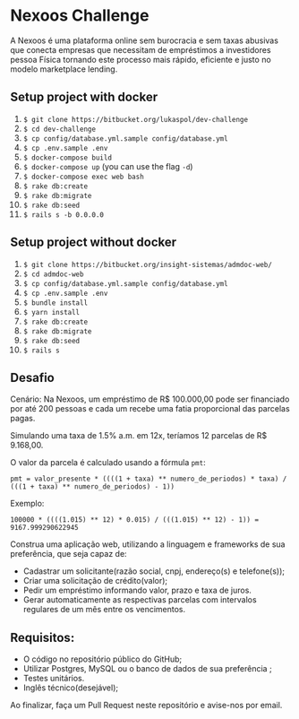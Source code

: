 # Nexoos Challenge

A Nexoos é uma plataforma online sem burocracia e sem taxas abusivas que conecta empresas
que necessitam de empréstimos a investidores pessoa Física tornando este processo mais rápido, eficiente e justo no modelo marketplace lending.

## Setup project with docker

1. `$ git clone https://bitbucket.org/lukaspol/dev-challenge`
1. `$ cd dev-challenge`
1. `$ cp config/database.yml.sample config/database.yml`
1. `$ cp .env.sample .env`
1. `$ docker-compose build`
1. `$ docker-compose up` (you can use the flag `-d`)
1. `$ docker-compose exec web bash`
1. `$ rake db:create`
1. `$ rake db:migrate`
1. `$ rake db:seed`
1. `$ rails s -b 0.0.0.0`

## Setup project without docker
1. `$ git clone https://bitbucket.org/insight-sistemas/admdoc-web/`
1. `$ cd admdoc-web`
1. `$ cp config/database.yml.sample config/database.yml`
1. `$ cp .env.sample .env`
1. `$ bundle install`
1. `$ yarn install`
1. `$ rake db:create`
1. `$ rake db:migrate`
1. `$ rake db:seed`
1. `$ rails s`

## Desafio

Cenário: Na Nexoos, um empréstimo de R$ 100.000,00 pode ser financiado por até 200 pessoas e cada um recebe uma fatia proporcional das parcelas pagas.

Simulando uma taxa de 1.5% a.m. em 12x, teríamos 12 parcelas de R$ 9.168,00.

O valor da parcela é calculado usando a fórmula `pmt`:

```
pmt = valor_presente * ((((1 + taxa) ** numero_de_periodos) * taxa) / (((1 + taxa) ** numero_de_periodos) - 1))
```

Exemplo:

```
100000 * ((((1.015) ** 12) * 0.015) / (((1.015) ** 12) - 1)) = 9167.999290622945
```

Construa uma aplicação web, utilizando a linguagem e frameworks de sua preferência, que seja capaz de:
- Cadastrar um solicitante(razão social, cnpj, endereço(s) e telefone(s));
- Criar uma solicitação de crédito(valor);
- Pedir um empréstimo informando valor, prazo e taxa de juros.
- Gerar automaticamente as respectivas parcelas com intervalos regulares de um mês entre os vencimentos. 

## Requisitos:

- O código no repositório público do GitHub;
- Utilizar Postgres, MySQL ou o banco de dados de sua preferência ;
- Testes unitários.
- Inglês técnico(desejável);

Ao finalizar, faça um Pull Request neste repositório e avise-nos por email.
